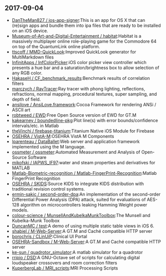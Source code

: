 ## 2017-09-04

* [DanTheMan827 / ios-app-signer](https://github.com/DanTheMan827/ios-app-signer):This is an app for OS X that can (re)sign apps and bundle them into ipa files that are ready to be installed on an iOS device.
* [Museum-of-Art-and-Digital-Entertainment / habitat](https://github.com/Museum-of-Art-and-Digital-Entertainment/habitat):Habitat is a massively multiplayer online role-playing game for the Commodore 64 on top of the QuantumLink online platform.
* [ttscoff / MMD-QuickLook](https://github.com/ttscoff/MMD-QuickLook):Improved QuickLook generator for MultiMarkdown files
* [InfinitApps / InfColorPicker](https://github.com/InfinitApps/InfColorPicker):iOS color picker view controller which presents a hue bar and a saturation/brightness box to allow selection of any RGB color.
* [HakaseH / CF_benchmark_results](https://github.com/HakaseH/CF_benchmark_results):Benchmark results of correlation filters
* [marczych / RayTracer](https://github.com/marczych/RayTracer):Ray tracer with phong lighting, reflections, refractions, normal mapping, procedural textures, super sampling, and depth of field.
* [ansilove / AnsiLove.framework](https://github.com/ansilove/AnsiLove.framework):Cocoa Framework for rendering ANSi / ASCII art
* [robtweed / EWD](https://github.com/robtweed/EWD):Free Open Source version of EWD for GT.M
* [kakearney / boundedline-pkg](https://github.com/kakearney/boundedline-pkg):Plot line(s) with error bounds/confidence intervals/etc. in Matlab
* [theVinchi / firebase-titanium](https://github.com/theVinchi/firebase-titanium):Titanium Native iOS Module for Firebase
* [OSEHRA / VistA-M](https://github.com/OSEHRA/VistA-M):OSEHRA VistA M Components
* [lparenteau / DataBallet](https://github.com/lparenteau/DataBallet):Web server and application framework implemented using the M language.
* [ossmeter / ossmeter](https://github.com/ossmeter/ossmeter):Automated Measurement and Analysis of Open-Source Software
* [mikofski / IAPWS_IF97](https://github.com/mikofski/IAPWS_IF97):water and steam properties and derivatives for MATLAB
* [Matlab-Biometric-recognition / Matlab-FingerPrint-Recognition](https://github.com/Matlab-Biometric-recognition/Matlab-FingerPrint-Recognition):Matlab FingerPrint Recognition
* [OSEHRA / SKIDS](https://github.com/OSEHRA/SKIDS):Source KIDS to integrate KIDS distribution with traditional revision control systems.
* [ermin-sakic / second-order-dpa](https://github.com/ermin-sakic/second-order-dpa):An implementation of the second-order Differential Power Analysis (DPA) attack, suited for evaluations of AES-128 algorithm on microcontrollers leaking Hamming Weight power models.
* [colour-science / MunsellAndKubelkaMunkToolbox](https://github.com/colour-science/MunsellAndKubelkaMunkToolbox):The Munsell and Kubelka-Munk Toolbox
* [DuncanMC / test](https://github.com/DuncanMC/test):A demo of using multiple static table views in iOS 6.
* [shabiel / M-Web-Server](https://github.com/shabiel/M-Web-Server):A GT.M and Caché compatible HTTP server
* [borochris / CLinUiP](https://github.com/borochris/CLinUiP):Clinical UI Portal
* [OSEHRA-Sandbox / M-Web-Server](https://github.com/OSEHRA-Sandbox/M-Web-Server):A GT.M and Caché compatible HTTP server
* [ke-sun / quadrotor_simulator](https://github.com/ke-sun/quadrotor_simulator):A matlab simulator for a quadrotor
* [rripio / DSD](https://github.com/rripio/DSD):A GNU-Octave set of scripts for calculating digital loudspeaker crossovers and room correction filters
* [KuperbergLab / MRI_scripts](https://github.com/KuperbergLab/MRI_scripts):MRI Processing Scripts
